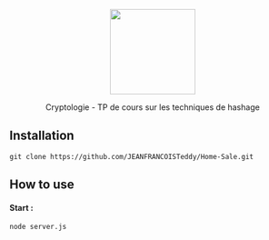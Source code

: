 <p align="center">
    <img src="https://image.noelshack.com/fichiers/2021/05/2/1612267227-b054c844-c578-4abe-b7e9-1cd375374904-200x200.png" width="150">
    <p align="center">
     Cryptologie - TP de cours sur les techniques de hashage
    </p>
</p>

## Installation

```
git clone https://github.com/JEANFRANCOISTeddy/Home-Sale.git
```

## How to use
####  Start :
``` node server.js ```
